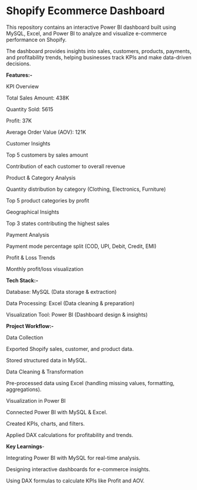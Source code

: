 # Shopify Ecommerce Dashboard

This repository contains an interactive Power BI dashboard built using MySQL, Excel, and Power BI to analyze and visualize e-commerce performance on Shopify.

The dashboard provides insights into sales, customers, products, payments, and profitability trends, helping businesses track KPIs and make data-driven decisions.

**Features:-**

KPI Overview

Total Sales Amount: 438K

Quantity Sold: 5615

Profit: 37K

Average Order Value (AOV): 121K

Customer Insights

Top 5 customers by sales amount

Contribution of each customer to overall revenue

Product & Category Analysis

Quantity distribution by category (Clothing, Electronics, Furniture)

Top 5 product categories by profit

Geographical Insights

Top 3 states contributing the highest sales

Payment Analysis

Payment mode percentage split (COD, UPI, Debit, Credit, EMI)

Profit & Loss Trends

Monthly profit/loss visualization

**Tech Stack:-**

Database: MySQL (Data storage & extraction)

Data Processing: Excel (Data cleaning & preparation)

Visualization Tool: Power BI (Dashboard design & insights)

**Project Workflow:-**

Data Collection

Exported Shopify sales, customer, and product data.

Stored structured data in MySQL.

Data Cleaning & Transformation

Pre-processed data using Excel (handling missing values, formatting, aggregations).

Visualization in Power BI

Connected Power BI with MySQL & Excel.

Created KPIs, charts, and filters.

Applied DAX calculations for profitability and trends.

**Key Learnings**-

Integrating Power BI with MySQL for real-time analysis.

Designing interactive dashboards for e-commerce insights.

Using DAX formulas to calculate KPIs like Profit and AOV.
